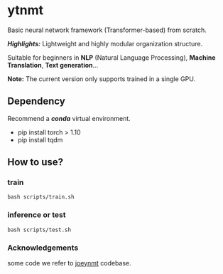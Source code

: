 # ytnmt
Basic neural network framework (Transformer-based) from scratch.

***Highlights:*** Lightweight and highly modular organization structure.

Suitable for beginners in **NLP** (Natural Language Processing), **Machine Translation**, **Text generation**...

**Note:** The current version only supports trained in a single GPU.

## Dependency
Recommend a ***conda*** virtual environment.
* pip install torch > 1.10
* pip install tqdm 

## How to use?

### train
~~~
bash scripts/train.sh
~~~

### inference or test
~~~
bash scripts/test.sh
~~~

### Acknowledgements
some code we refer to [joeynmt](https://github.com/joeynmt/joeynmt) codebase.